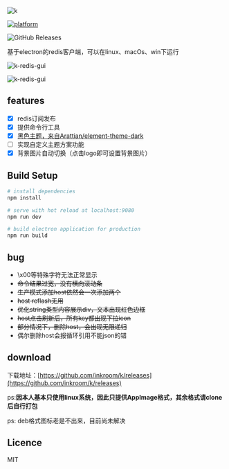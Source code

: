 ![k](https://github.com/inkroom/k/blob/master/static/img/k.png?raw=true)

[![platform](https://woolson.gitee.io/npmer-badge/platform-555555-linux-44cc11-download-ffffff-square-gradient-shadow.svg)](https://github.com/inkroom/k/releases)

![GitHub Releases](https://img.shields.io/github/downloads/inkroom/k/v0.3.2/total.svg?label=download&style=popout)

基于electron的redis客户端，可以在linux、macOs、win下运行



![k-redis-gui](https://user-images.githubusercontent.com/27911304/55671695-3905e500-58c5-11e9-8411-34f2c182d028.png)

![k-redis-gui](https://user-images.githubusercontent.com/27911304/55671711-6357a280-58c5-11e9-97d6-b1351bdec700.png)


## features

- [x] redis订阅发布
- [x] 提供命令行工具
- [x] [黑色主题，来自Arattian/element-theme-dark](https://github.com/Arattian/element-theme-dark)
- [ ] 实现自定义主题方案功能
- [x] 背景图片自动切换（点击logo即可设置背景图片）

## Build Setup

``` bash
# install dependencies
npm install

# serve with hot reload at localhost:9080
npm run dev

# build electron application for production
npm run build

```

## bug
- \x00等特殊字符无法正常显示
- ~~命令结果过宽，没有横向滚动条~~
- ~~生产模式添加host依然会一次添加两个~~
- ~~host reflash无用~~
- ~~优化string类型内容展示div，文本出现红色边框~~
- ~~host点击刷新后，所有key都出现下拉icon~~
- ~~部分情况下，删除host，会出现无限递归~~
- 偶尔删除host会报循环引用不能json的错

## download

下载地址：[https://github.com/inkroom/k/releases](https://github.com/inkroom/k/releases)

ps:**因本人基本只使用linux系统，因此只提供AppImage格式，其余格式请clone后自行打包** 


ps: deb格式图标老是不出来，目前尚未解决


## Licence

MIT


